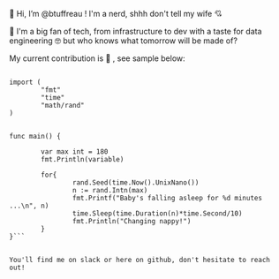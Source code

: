 👋 Hi, I’m @btuffreau ! I'm a nerd, shhh don't tell my wife :cupid:

👀 I'm a big fan of tech, from infrastructure to dev with a taste for data engineering :nerd_face: but who knows what tomorrow will be made of? 


My current contribution is :baby: , see sample below:

```package main
  
import (
        "fmt"
        "time"
        "math/rand"
)


func main() {

        var max int = 180
        fmt.Println(variable)

        for{
                rand.Seed(time.Now().UnixNano())
                n := rand.Intn(max)
                fmt.Printf("Baby's falling asleep for %d minutes ...\n", n)
                time.Sleep(time.Duration(n)*time.Second/10)
                fmt.Println("Changing nappy!")
        }
}```


You'll find me on slack or here on github, don't hesitate to reach out!
